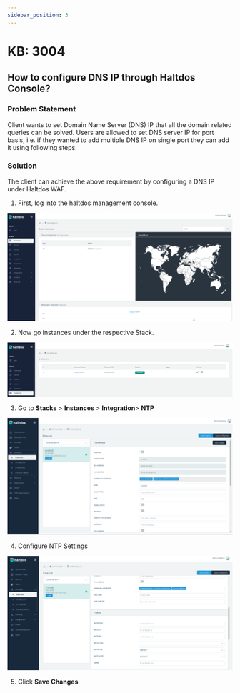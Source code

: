```yaml
---
sidebar_position: 3
---
```



# KB: 3004

## How to configure DNS  IP through Haltdos Console?

### Problem Statement
Client wants to set Domain Name Server (DNS) IP that all the domain related queries can be solved. Users are allowed to set DNS server IP for port basis, i.e. if they wanted to add multiple DNS IP on single port they can add it using following steps.

### Solution
The client can achieve the above requirement by configuring a DNS IP under Haltdos WAF.  

1. First, log into the haltdos management console.

![dns](/img/platform/base/dns1.png)

2.  Now go instances under the respective Stack.

![dns](/img/platform/base/dns2.png)

3. Go to **Stacks** > **Instances** > **Integration**> **NTP**

![dns](/img/platform/base/dns3.png)  

4. Configure NTP Settings  

![dns](/img/platform/base/dns4.png)

5. Click **Save Changes**